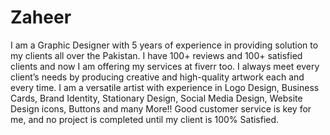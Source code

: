 # Zaheer
I am a Graphic Designer with 5 years of experience in providing solution to my clients all over the Pakistan. I have 100+ reviews and 100+ satisfied clients and now I am offering my services at fiverr too. I always meet every client’s needs by producing creative and high-quality artwork each and every time. I am a versatile artist with experience in Logo Design, Business Cards, Brand Identity, Stationary Design, Social Media Design, Website Design icons, Buttons and many More!! Good customer service is key for me, and no project is completed until my client is 100% Satisfied.
